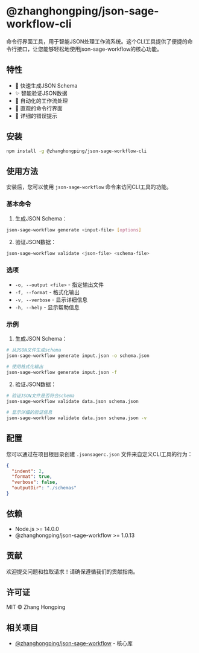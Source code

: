 # @zhanghongping/json-sage-workflow-cli

命令行界面工具，用于智能JSON处理工作流系统。这个CLI工具提供了便捷的命令行接口，让您能够轻松地使用json-sage-workflow的核心功能。

## 特性

- 🚀 快速生成JSON Schema
- ✨ 智能验证JSON数据
- 🔄 自动化的工作流处理
- 🎯 直观的命令行界面
- 📝 详细的错误提示

## 安装

```bash
npm install -g @zhanghongping/json-sage-workflow-cli
```

## 使用方法

安装后，您可以使用 `json-sage-workflow` 命令来访问CLI工具的功能。

### 基本命令

1. 生成JSON Schema：
```bash
json-sage-workflow generate <input-file> [options]
```

2. 验证JSON数据：
```bash
json-sage-workflow validate <json-file> <schema-file>
```

### 选项

- `-o, --output <file>` - 指定输出文件
- `-f, --format` - 格式化输出
- `-v, --verbose` - 显示详细信息
- `-h, --help` - 显示帮助信息

### 示例

1. 生成JSON Schema：
```bash
# 从JSON文件生成schema
json-sage-workflow generate input.json -o schema.json

# 使用格式化输出
json-sage-workflow generate input.json -f
```

2. 验证JSON数据：
```bash
# 验证JSON文件是否符合schema
json-sage-workflow validate data.json schema.json

# 显示详细的验证信息
json-sage-workflow validate data.json schema.json -v
```

## 配置

您可以通过在项目根目录创建 `.jsonsagerc.json` 文件来自定义CLI工具的行为：

```json
{
  "indent": 2,
  "format": true,
  "verbose": false,
  "outputDir": "./schemas"
}
```

## 依赖

- Node.js >= 14.0.0
- @zhanghongping/json-sage-workflow >= 1.0.13

## 贡献

欢迎提交问题和拉取请求！请确保遵循我们的贡献指南。

## 许可证

MIT © Zhang Hongping

## 相关项目

- [@zhanghongping/json-sage-workflow](https://www.npmjs.com/package/@zhanghongping/json-sage-workflow) - 核心库
